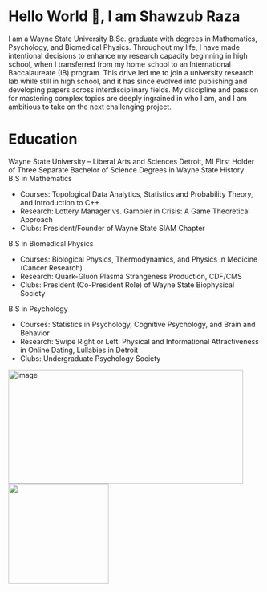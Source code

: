 # Hello World 👋,  I am Shawzub Raza

I am a Wayne State University B.Sc. graduate with degrees in Mathematics, Psychology, and Biomedical Physics. Throughout my life, I have made intentional decisions to enhance my research capacity beginning in high school, when I transferred from my home school to an International Baccalaureate (IB) program. This drive led me to join a university research lab while still in high school, and it has since evolved into publishing and developing papers across interdisciplinary fields. My discipline and passion for mastering complex topics are deeply ingrained in who I am, and I am ambitious to take on the next challenging project.

# Education
Wayne State University – Liberal Arts and Sciences   	                                                                                                           Detroit, MI
First Holder of Three Separate Bachelor of Science Degrees in Wayne State History                                                                         
B.S in Mathematics							         	                                                            
- Courses: Topological Data Analytics, Statistics and Probability Theory, and Introduction to C++
- Research: Lottery Manager vs. Gambler in Crisis: A Game Theoretical Approach
- Clubs: President/Founder of Wayne State SIAM Chapter

B.S in Biomedical Physics									 
- Courses: Biological Physics, Thermodynamics, and Physics in Medicine (Cancer Research)
- Research: Quark-Gluon Plasma Strangeness Production, CDF/CMS
- Clubs: President (Co-President Role) of Wayne State Biophysical Society

B.S in Psychology									 
- Courses: Statistics in Psychology, Cognitive Psychology, and Brain and Behavior
- Research: Swipe Right or Left: Physical and Informational Attractiveness in Online Dating, Lullabies in Detroit
- Clubs: Undergraduate Psychology Society
<img width="468" height="227" alt="image" src="https://github.com/user-attachments/assets/e01960ef-8e74-457e-843e-c30e851fc3bb" />





<img src="https://github.com/user-attachments/assets/0ced8d5c-47c6-463d-9e12-019cf7e07618" width="200">
